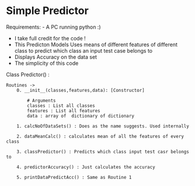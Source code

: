 # Simple Predictor

Requirements:
	- A PC running python :)

- I take full credit for the code !
- This Predicton Models Uses means of different features of different class to predict which class an input test case belongs to
- Displays Accuracy on the data set
- The simplicity of this code

Class Predictor() :
	

	Routines ->
		0. __init__(classes,features,data): [Constructor] 

			# Arguments	
			classes : List all classes
			features : List all features
			data : array of  dictionary of dictionary 

		1. calcNoOfDataSets() : Does as the name suggests. Used internally

		2. dataMeanCalc() : calculates mean of all the features of every class

		3. classPredictor() : Predicts which class input test casr belongs to

		4. predictorAccuracy() : Just calculates the accuracy 

		5. printDataPredictAcc() : Same as Routine 1
		
		




